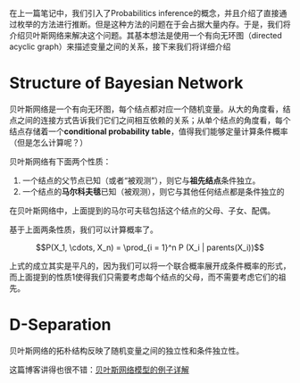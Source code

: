在上一篇笔记中，我们引入了Probabilitics inference的概念，并且介绍了直接通过枚举的方法进行推断。但是这种方法的问题在于会占据大量内存。于是，我们将介绍贝叶斯网络来解决这个问题。其基本想法是使用一个有向无环图（directed acyclic graph）来描述变量之间的关系，接下来我们将详细介绍

# Structure of Bayesian Network


贝叶斯网络是一个有向无环图，每个结点都对应一个随机变量。从大的角度看，结点之间的连接方式告诉我们它们之间相互依赖的关系；从单个结点的角度看，每个结点存储着一个**conditional probability table**，值得我们能够定量计算条件概率（但是怎么计算呢？）

贝叶斯网络有下面两个性质：

1. 一个结点的父节点已知（或者“被观测”），则它与**祖先结点**条件独立。
2. 一个结点的**马尔科夫毯**已知（被观测），则它与其他任何结点都是条件独立的

在贝叶斯网络中，上面提到的马尔可夫毯包括这个结点的父母、子女、配偶。

基于上面两条性质，我们可以计算概率了。

$$P(X_1, \cdots, X_n) = \prod_{i = 1}^n P (X_i | parents(X_i))$$

上式的成立其实是平凡的，因为我们可以将一个联合概率展开成条件概率的形式，而上面提到的性质1使得我们只需要考虑每个结点的父母，而不需要考虑它们的祖先。

# D-Separation

贝叶斯网络的拓朴结构反映了随机变量之间的独立性和条件独立性。

这篇博客讲得也很不错：[贝叶斯网络模型的例子详解](https://blog.csdn.net/qq_41603411/article/details/104708470)

